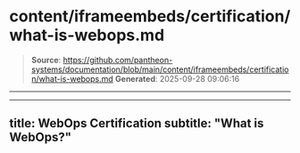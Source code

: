 # content/iframeembeds/certification/what-is-webops.md

> **Source**: https://github.com/pantheon-systems/documentation/blob/main/content/iframeembeds/certification/what-is-webops.md
> **Generated**: 2025-09-28 09:06:16

---

---
title: WebOps Certification
subtitle: "What is WebOps?"
---

<Partial file="certification-guide/what-is-webops.md" />
